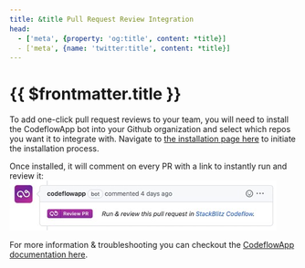 ```yaml
---
title: &title Pull Request Review Integration
head:
  - ['meta', {property: 'og:title', content: *title}] 
  - ['meta', {name: 'twitter:title', content: *title}]
---
```


# {{ $frontmatter.title }}

To add one-click pull request reviews to your team, you will need to install the CodeflowApp bot into your Github organization and select which repos you want it to integrate with. Navigate to [the installation page here](https://stackblitz.com/install-github-app) to initiate the installation process. 

Once installed, it will comment on every PR with a link to instantly run and review it:
![Trial banner](./assets/codeflowapp.jpg)

For more information & troubleshooting you can checkout the [CodeflowApp documentation here](https://developer.stackblitz.com/codeflow/integrating-codeflowapp-bot).
